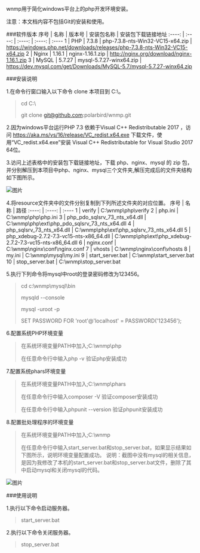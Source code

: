 wnmp用于简化windows平台上的php开发环境安装。

注意：本文档内容不包括Git的安装和使用。

###软件版本
 序号 | 名称 | 版本号 | 安装包名称 | 安装包下载链接地址
 :----: | :----: | :----: | :----: | :---- 
 1      | PHP    | 7.3.8  | php-7.3.8-nts-Win32-VC15-x64.zip  | https://windows.php.net/downloads/releases/php-7.3.8-nts-Win32-VC15-x64.zip
 2      | Nginx  | 1.16.1 | nginx-1.16.1.zip                  | http://nginx.org/download/nginx-1.16.1.zip
 3      | MySQL  | 5.7.27 | mysql-5.7.27-winx64.zip           | https://dev.mysql.com/get/Downloads/MySQL-5.7/mysql-5.7.27-winx64.zip

###安装说明

1.在命令行窗口输入以下命令 clone 本项目到 C:\。
>
>cd C:\
>
>git clone git@github.com:polarbird/wnmp.git
>

2.因为windows平台运行PHP 7.3 依赖于Visual C++ Redistributable 2017 ，访问 https://aka.ms/vs/16/release/VC_redist.x64.exe 下载文件，使用“VC_redist.x64.exe”安装 Visual C++ Redistributable for Visual Studio 2017 64位。

3.访问上述表格中的安装包下载链接地址，下载 php、nginx、mysql 的 zip 包，并分别解压到本项目中php、nginx、mysql三个文件夹,解压完成后的文件夹结构如下图所示。

![图片](https://youpin.coding.net/api/project/17764/files/162937/imagePreview)

4.将resource文件夹中的文件分别复制到下列所述文件夹的对应位置。
 序号 | 名称 | 路径
 :----: | :----: | :----
 1      | verify                                   | C:\wnmp\php\verify
 2      | php.ini                                  | C:\wnmp\php\php.ini
 3      | php_pdo_sqlsrv_73_nts_x64.dll            | C:\wnmp\php\ext\php_pdo_sqlsrv_73_nts_x64.dll
 4      | php_sqlsrv_73_nts_x64.dll                | C:\wnmp\php\ext\php_sqlsrv_73_nts_x64.dll
 5      | php_xdebug-2.7.2-7.3-vc15-nts-x86_64.dll | C:\wnmp\php\ext\php_xdebug-2.7.2-7.3-vc15-nts-x86_64.dll
 6      | nginx.conf                               | C:\wnmp\nginx\conf\nginx.conf
 7      | vhosts                                   | C:\wnmp\nginx\conf\vhosts
 8      | my.ini                                   | C:\wnmp\mysql\my.ini
 9      | start_server.bat                         | C:\wnmp\start_server.bat
 10     | stop_server.bat                          | C:\wnmp\stop_server.bat

5.执行下列命令将mysql中root的登录密码修改为123456。
>
>cd c:\wnmp\mysql\bin
>
>mysqld --console
>
>mysql -uroot -p
>
>SET PASSWORD FOR 'root'@'localhost' = PASSWORD('123456');
>

6.配置系统PHP环境变量
>
>在系统环境变量PATH中加入;C:\wnmp\php
>
>在任意命令行中输入php -v 验证php安装成功
>

7.配置系统phars环境变量
>
>在系统环境变量PATH中加入;C:\wnmp\phars
>
>在任意命令行中输入composer -V 验证composer安装成功
>
>在任意命令行中输入phpunit --version 验证phpunit安装成功
>

8.配置批处理程序的环境变量
>
>在系统环境变量PATH中加入;C:\wnmp
>
>在任意命令行中输入start_server.bat和stop_server.bat，如果显示结果如下图所示，说明环境变量配置成功。
>说明：截图中没有mysql的相关信息，是因为我修改了本机的start_server.bat和stop_server.bat文件，删除了其中启动mysql和关闭mysql的代码。
>

![图片](https://youpin.coding.net/api/project/17764/files/162941/imagePreview)

###使用说明

1.执行以下命令启动服务器。
>
>start_server.bat
>

2.执行以下命令关闭服务器。
>
>stop_server.bat
>
